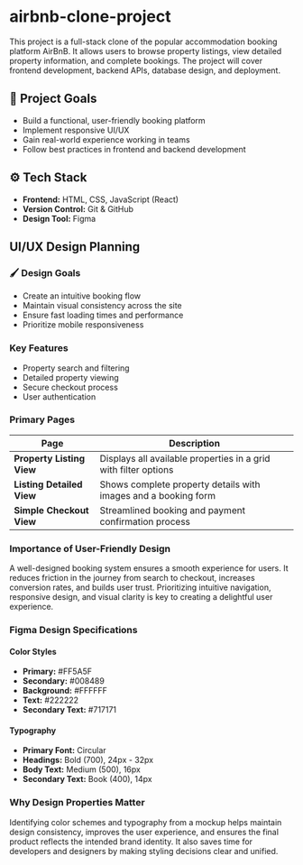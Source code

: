 # airbnb-clone-project

This project is a full-stack clone of the popular accommodation booking platform AirBnB. It allows users to browse property listings, view detailed property information, and complete bookings. The project will cover frontend development, backend APIs, database design, and deployment.

## 🌟 Project Goals

- Build a functional, user-friendly booking platform
- Implement responsive UI/UX
- Gain real-world experience working in teams
- Follow best practices in frontend and backend development

## ⚙️ Tech Stack

- **Frontend:** HTML, CSS, JavaScript (React)
- **Version Control:** Git & GitHub
- **Design Tool:** Figma

## UI/UX Design Planning

### 🖌️ Design Goals

- Create an intuitive booking flow
- Maintain visual consistency across the site
- Ensure fast loading times and performance
- Prioritize mobile responsiveness

### Key Features

- Property search and filtering
- Detailed property viewing
- Secure checkout process
- User authentication

### Primary Pages

| Page                      | Description                                                     |
| ------------------------- | --------------------------------------------------------------- |
| **Property Listing View** | Displays all available properties in a grid with filter options |
| **Listing Detailed View** | Shows complete property details with images and a booking form  |
| **Simple Checkout View**  | Streamlined booking and payment confirmation process            |

### Importance of User-Friendly Design

A well-designed booking system ensures a smooth experience for users. It reduces friction in the journey from search to checkout, increases conversion rates, and builds user trust. Prioritizing intuitive navigation, responsive design, and visual clarity is key to creating a delightful user experience.

### Figma Design Specifications

#### Color Styles

- **Primary:** #FF5A5F
- **Secondary:** #008489
- **Background:** #FFFFFF
- **Text:** #222222
- **Secondary Text:** #717171

#### Typography

- **Primary Font:** Circular
- **Headings:** Bold (700), 24px - 32px
- **Body Text:** Medium (500), 16px
- **Secondary Text:** Book (400), 14px

### Why Design Properties Matter

Identifying color schemes and typography from a mockup helps maintain design consistency, improves the user experience, and ensures the final product reflects the intended brand identity. It also saves time for developers and designers by making styling decisions clear and unified.
